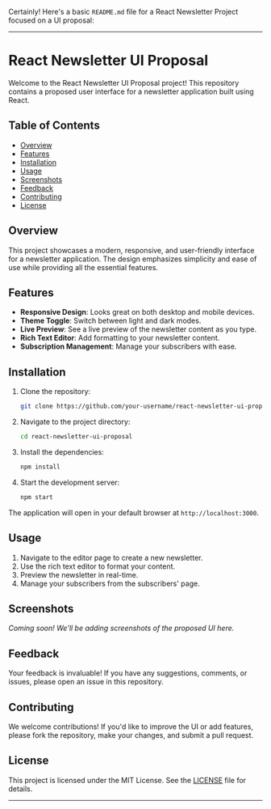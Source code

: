 Certainly! Here's a basic `README.md` file for a React Newsletter Project focused on a UI proposal:

---

# React Newsletter UI Proposal

Welcome to the React Newsletter UI Proposal project! This repository contains a proposed user interface for a newsletter application built using React.

## Table of Contents

- [Overview](#overview)
- [Features](#features)
- [Installation](#installation)
- [Usage](#usage)
- [Screenshots](#screenshots)
- [Feedback](#feedback)
- [Contributing](#contributing)
- [License](#license)

## Overview

This project showcases a modern, responsive, and user-friendly interface for a newsletter application. The design emphasizes simplicity and ease of use while providing all the essential features.

## Features

- **Responsive Design**: Looks great on both desktop and mobile devices.
- **Theme Toggle**: Switch between light and dark modes.
- **Live Preview**: See a live preview of the newsletter content as you type.
- **Rich Text Editor**: Add formatting to your newsletter content.
- **Subscription Management**: Manage your subscribers with ease.

## Installation

1. Clone the repository:
   ```bash
   git clone https://github.com/your-username/react-newsletter-ui-proposal.git
   ```

2. Navigate to the project directory:
   ```bash
   cd react-newsletter-ui-proposal
   ```

3. Install the dependencies:
   ```bash
   npm install
   ```

4. Start the development server:
   ```bash
   npm start
   ```

The application will open in your default browser at `http://localhost:3000`.

## Usage

1. Navigate to the editor page to create a new newsletter.
2. Use the rich text editor to format your content.
3. Preview the newsletter in real-time.
4. Manage your subscribers from the subscribers' page.

## Screenshots

*Coming soon! We'll be adding screenshots of the proposed UI here.*

## Feedback

Your feedback is invaluable! If you have any suggestions, comments, or issues, please open an issue in this repository.

## Contributing

We welcome contributions! If you'd like to improve the UI or add features, please fork the repository, make your changes, and submit a pull request.

## License

This project is licensed under the MIT License. See the [LICENSE](LICENSE) file for details.

---